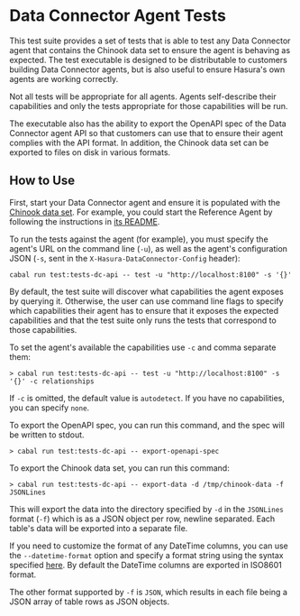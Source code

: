 # Data Connector Agent Tests
This test suite provides a set of tests that is able to test any Data Connector agent that contains the Chinook data set to ensure the agent is behaving as expected. The test executable is designed to be distributable to customers building Data Connector agents, but is also useful to ensure Hasura's own agents are working correctly.

Not all tests will be appropriate for all agents. Agents self-describe their capabilities and only the tests appropriate for those capabilities will be run.

The executable also has the ability to export the OpenAPI spec of the Data Connector agent API so that customers can use that to ensure their agent complies with the API format. In addition, the Chinook data set can be exported to files on disk in various formats.

## How to Use
First, start your Data Connector agent and ensure it is populated with the [Chinook data set](https://github.com/lerocha/chinook-database/). For example, you could start the Reference Agent by following the instructions in [its README](../../dc-agents/reference/README.md).

To run the tests against the agent (for example), you must specify the agent's URL on the command line (`-u`), as well as the agent's configuration JSON (`-s`, sent in the `X-Hasura-DataConnector-Config` header):

```
cabal run test:tests-dc-api -- test -u "http://localhost:8100" -s '{}'
```

By default, the test suite will discover what capabilities the agent exposes by querying it. Otherwise, the user can use command line flags to specify which capabilities their agent has to ensure that it exposes the expected capabilities and that the test suite only runs the tests that correspond to those capabilities.

To set the agent's available the capabilities use `-c` and comma separate them:

```
> cabal run test:tests-dc-api -- test -u "http://localhost:8100" -s '{}' -c relationships
```

If `-c` is omitted, the default value is `autodetect`. If you have no capabilities, you can specify `none`.

To export the OpenAPI spec, you can run this command, and the spec will be written to stdout.

```
> cabal run test:tests-dc-api -- export-openapi-spec
```

To export the Chinook data set, you can run this command:
```
> cabal run test:tests-dc-api -- export-data -d /tmp/chinook-data -f JSONLines
```

This will export the data into the directory specified by `-d` in the `JSONLines` format (`-f`) which is as a JSON object per row, newline separated. Each table's data will be exported into a separate file.

If you need to customize the format of any DateTime columns, you can use the `--datetime-format` option and specify a format string using the syntax specified [here](https://hackage.haskell.org/package/time-1.12.2/docs/Data-Time-Format.html#v:formatTime). By default the DateTime columns are exported in ISO8601 format.

The other format supported by `-f` is `JSON`, which results in each file being a JSON array of table rows as JSON objects.
